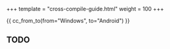 +++
template = "cross-compile-guide.html"
weight = 100
+++

{{ cc_from_to(from="Windows", to="Android") }}


## TODO

